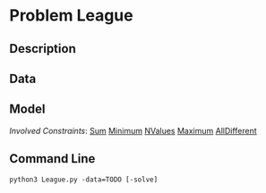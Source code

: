 # Problem League

## Description



## Data



## Model

*Involved Constraints*: [Sum](https://pycsp.org/documentation/constraints/Sum) [Minimum](https://pycsp.org/documentation/constraints/Minimum) [NValues](https://pycsp.org/documentation/constraints/NValues) [Maximum](https://pycsp.org/documentation/constraints/Maximum) [AllDifferent](https://pycsp.org/documentation/constraints/AllDifferent)


## Command Line

```shell
python3 League.py -data=TODO [-solve]
```


